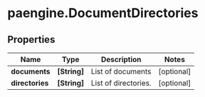 # paengine.DocumentDirectories

## Properties

Name | Type | Description | Notes
------------ | ------------- | ------------- | -------------
**documents** | **[String]** | List of documents | [optional] 
**directories** | **[String]** | List of directories. | [optional] 


